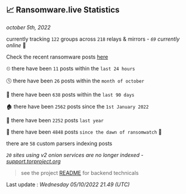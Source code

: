 
## 📈 Ransomware.live Statistics
_october 5th, 2022_

currently tracking `122` groups across `218` relays & mirrors - _`69` currently online_ 📡

Check the recent ransomware posts [here](https://www.ransomware.live/#/recentposts)


⏲ there have been `11` posts within the `last 24 hours`

🕓 there have been `26` posts within the `month of october`

📅 there have been `638` posts within the `last 90 days`

🏚 there have been `2562` posts since the `1st January 2022`

🚀 there have been `2252` posts `last year`

🦕 there have been `4848` posts `since the dawn of ransomwatch` 🐣

there are `58` custom parsers indexing posts

_`20` sites using v2 onion services are no longer indexed - [support.torproject.org](https://support.torproject.org/onionservices/v2-deprecation/)_

> see the project [README](https://github.com/jmousqueton/ransomwatch#readme) for backend technicals



Last update : _Wednesday 05/10/2022 21.49 (UTC)_

